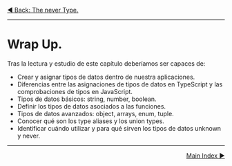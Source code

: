 <p align="left">
 <a href="02_17.md">◀ Back: The never Type.</a>
</p>

---

# Wrap Up.

Tras la lectura y estudio de este capítulo deberíamos ser capaces de:

- Crear y asignar tipos de datos dentro de nuestra aplicaciones.
- Diferencias entre las asignaciones de tipos de datos en TypeScript y las comprobaciones de tipos en JavaScript.
- Tipos de datos básicos: string, number, boolean.
- Definir los tipos de datos asociados a las funciones.
- Tipos de datos avanzados: object, arrays, enum, tuple.
- Conocer qué son los type aliases y los union types.
- Identificar cuándo utilizar y para qué sirven los tipos de datos unknown y never.

---

<p align="right">
 <a href="../00_Cover.md">Main Index ▶</a>
</p>
